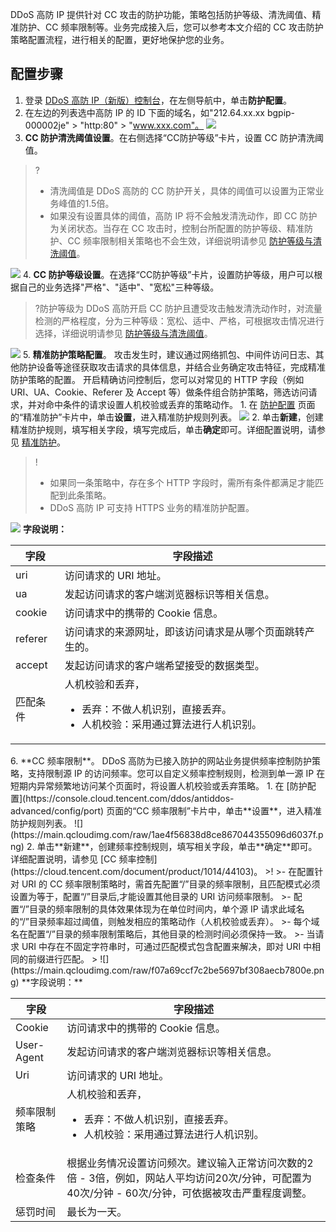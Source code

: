 
DDoS 高防 IP 提供针对 CC 攻击的防护功能，策略包括防护等级、清洗阈值、精准防护、CC 频率限制等。业务完成接入后，您可以参考本文介绍的 CC 攻击防护策略配置流程，进行相关的配置，更好地保护您的业务。
## 配置步骤
1. 登录 [DDoS 高防 IP（新版）控制台](https://console.cloud.tencent.com/ddos/antiddos-advanced/config/port)，在左侧导航中，单击**防护配置**。
2. 在左边的列表选中高防 IP 的 ID 下面的域名，如"212.64.xx.xx bgpip-000002je" > "http:80" > "www.xxx.com"。
![](https://main.qcloudimg.com/raw/9bb178a604dd74230ec2575e3ae4ccb6.png)
3. **CC 防护清洗阈值设置**。在右侧选择“CC防护等级”卡片，设置 CC 防护清洗阈值。
>?
>- 清洗阈值是 DDoS 高防的 CC 防护开关，具体的阈值可以设置为正常业务峰值的1.5倍。
>- 如果没有设置具体的阈值，高防 IP 将不会触发清洗动作，即 CC 防护为关闭状态。当存在 CC 攻击时，控制台所配置的防护等级、精准防护、CC 频率限制相关策略也不会生效，详细说明请参见 [防护等级与清洗阈值](https://cloud.tencent.com/document/product/1014/44101)。
>
![](https://main.qcloudimg.com/raw/7c63a0aacf7dc3e80a4a9654466577eb.png)
4. **CC 防护等级设置**。在选择“CC防护等级”卡片，设置防护等级，用户可以根据自己的业务选择"严格"、"适中"、"宽松"三种等级。
>?防护等级为 DDoS 高防开启 CC 防护且遭受攻击触发清洗动作时，对流量检测的严格程度，分为三种等级：宽松、适中、严格，可根据攻击情况进行选择，详细说明请参见 [防护等级与清洗阈值](https://cloud.tencent.com/document/product/1014/44101)。
>
![](https://main.qcloudimg.com/raw/538cd0f4bede4ce9f80ed1dba84313d6.png)
5. **精准防护策略配置**。
攻击发生时，建议通过网络抓包、中间件访问日志、其他防护设备等途径获取攻击请求的具体信息，并结合业务确定攻击特征，完成精准防护策略的配置。
开启精确访问控制后，您可以对常见的 HTTP 字段（例如 URI、UA、Cookie、Referer 及 Accept 等）做条件组合防护策略，筛选访问请求，并对命中条件的请求设置人机校验或丢弃的策略动作。
	1. 在 [防护配置](https://console.cloud.tencent.com/ddos/antiddos-advanced/config/port) 页面的“精准防护”卡片中，单击**设置**，进入精准防护规则列表。
![](https://main.qcloudimg.com/raw/bbae63161780d3079dc0d6a1f15e265b.png)
	2. 单击**新建**，创建精准防护规则，填写相关字段，填写完成后，单击**确定**即可。详细配置说明，请参见 [精准防护](https://cloud.tencent.com/document/product/1014/44102)。
>!
>- 如果同一条策略中，存在多个 HTTP 字段时，需所有条件都满足才能匹配到此条策略。
>- DDoS 高防 IP 可支持 HTTPS 业务的精准防护配置。
>
![](https://main.qcloudimg.com/raw/88e316ee60a6aa9e0f1676400051d8cf.png)
**字段说明：**
<table>
<thead>
<tr>
<th>字段</th>
<th>字段描述</th>
</tr>
</thead>
<tbody><tr>
<td>uri</td>
<td>访问请求的 URI 地址。</td>
</tr>
<tr>
<td>ua</td>
<td>发起访问请求的客户端浏览器标识等相关信息。</td>
</tr>
<tr>
<td>cookie</td>
<td>访问请求中的携带的 Cookie 信息。</td>
</tr>
<tr>
<td>referer</td>
<td>访问请求的来源网址，即该访问请求是从哪个页面跳转产生的。</td>
</tr>
<tr>
<td>accept</td>
<td>发起访问请求的客户端希望接受的数据类型。</td>
</tr>
<tr>
<td>匹配条件</td>
<td>人机校验和丢弃，<ul><li>丢弃：不做人机识别，直接丢弃。 </li><li> 人机校验：采用通过算法进行人机识别。</li></ul></td>
</tr>
</tbody></table>
6. **CC 频率限制**。
DDoS 高防为已接入防护的网站业务提供频率控制防护策略，支持限制源 IP 的访问频率。您可以自定义频率控制规则，检测到单一源 IP 在短期内异常频繁地访问某个页面时，将设置人机校验或丢弃策略。
	1. 在 [防护配置](https://console.cloud.tencent.com/ddos/antiddos-advanced/config/port) 页面的“CC 频率限制”卡片中，单击**设置**，进入精准防护规则列表。
![](https://main.qcloudimg.com/raw/1ae4f56838d8ce867044355096d6037f.png)
	2. 单击**新建**，创建频率控制规则，填写相关字段，单击**确定**即可。详细配置说明，请参见 [CC 频率控制](https://cloud.tencent.com/document/product/1014/44103)。
>!
>- 在配置针对 URI 的 CC 频率限制策略时，需首先配置“/”目录的频率限制，且匹配模式必须设置为等于，配置“/”目录后,才能设置其他目录的 URI 访问频率限制。
>- 配置“/”目录的频率限制的具体效果体现为在单位时间内，单个源 IP 请求此域名的“/”目录频率超过阈值，则触发相应的策略动作（人机校验或丢弃）。
>- 每个域名在配置“/”目录的频率限制策略后，其他目录的检测时间必须保持一致。
>- 当请求 URI 中存在不固定字符串时，可通过匹配模式包含配置来解决，即对 URI 中相同的前缀进行匹配。
>
![](https://main.qcloudimg.com/raw/f07a69ccf7c2be5697bf308aecb7800e.png)
**字段说明：**
<table>
<thead>
<tr>
<th>字段</th>
<th>字段描述</th>
</tr>
</thead>
<tbody><tr>
</tr>
<tr>
<td>Cookie</td>
<td>访问请求中的携带的 Cookie 信息。</td>
</tr>
<tr>
<td>User-Agent</td>
<td>发起访问请求的客户端浏览器标识等相关信息。</td>
</tr>
<tr>
<td>Uri</td>
<td>访问请求的 URI 地址。</td>
</tr>
<tr>
<td>频率限制策略</td>
<td>人机校验和丢弃，<ul><li>丢弃：不做人机识别，直接丢弃。 </li><li> 人机校验：采用通过算法进行人机识别。</li></ul></td>
</tr>
<tr>
<td>检查条件</td>
<td>根据业务情况设置访问频次。建议输入正常访问次数的2倍 - 3倍，例如，网站人平均访问20次/分钟，可配置为40次/分钟 - 60次/分钟，可依据被攻击严重程度调整。</td>
</tr>
<tr>
<td>惩罚时间</td>
<td>最长为一天。</td>

</tbody></table>

